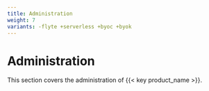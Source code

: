 ```yaml
---
title: Administration
weight: 7
variants: -flyte +serverless +byoc +byok
---
```


# Administration

This section covers the administration of {{< key product_name >}}.
